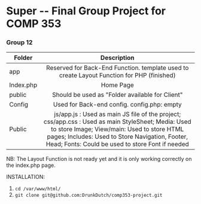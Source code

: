 # Super -- Final Group Project for COMP 353
### Group 12

|Folder    | Description                   |
|----------|:-----------------------------:|
|app       |Reserved for Back-End Function. template used to create Layout Function for PHP (finished) |
|Index.php | Home Page                     |
|public    |Should be used as "Folder available for Client"|
|Config    |Used for Back-end config. config.php: empty|
|Public    |js/app.js : Used as main JS file of the project; css/app.css : Used as main StyleSheet; Media: Used to store Image; View/main: Used to store HTML pages; Includes: Used to Store Navigation, Footer, Head; Fonts: Could be used to store Font if needed|

NB: The Layout Function is not ready yet and it is only working correctly
on the index.php page.

INSTALLATION: 

1. `cd /var/www/html/`
2. `git clone git@github.com:DrunkDutch/comp353-project.git`
